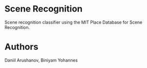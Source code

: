# Scene Recognition
Scene recognition classifier using the MIT Place Database for Scene Recognition.

# Authors
Daniil Arushanov, Biniyam Yohannes
